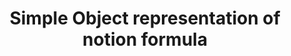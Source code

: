 ---
id: object_representation
title: Simple Object representation of notion formula 
sidebar_label: Object Representation
slug: /theory/object_representation
---